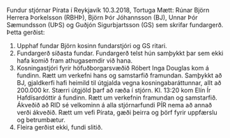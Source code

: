 Fundur stjórnar Pírata í Reykjavík
10.3.2018, Tortuga
Mætt: Rúnar Björn Herrera Þorkelsson (RBHÞ), Björn Þór Jóhannsson (BJ), Unnar Þór
Sæmundsson (UÞS) og Guðjón Sigurbjartsson (GS) sem skrifar fundargerð.
Þetta gerðist:
1. Upphaf fundar
Björn kosinn fundarstjóri og GS ritari.
2. Fundargerð síðasta fundar.
Fundargerð telst hún samþykkt þar sem ekki hafa komið fram athugasemdir við hana.
3. Kosningastjóri fyrir höfuðborgarsvæðið
Róbert Inga Douglas kom á fundinn.
Rætt um verkefni hans og samstarfið framundan.
Samþykkt að BJ, gjaldkerfi hafi heimild til útgjalda vegna kosningabaráttunnar, allt að
200.000 kr. Stærri útgjöld þarf að ræða í stjórn.
Kl. 13:20 kom Elín Ír Hafdísardóttir á fundinn.
Rætt um verkefnin framundan og samstarfið.
Ákveðið að RID sé velkominn á alla stjórnarfundi PÍR nema að annað verði ákveðið.
Rætt um vefi Pírata, gæði þeirra og þörf fyrir uppfærslu og betrumbætur.
4. Fleira gerðist ekki, fundi slitið.

